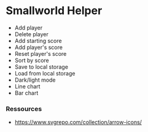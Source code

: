 # Smallworld Helper

- Add player
- Delete player
- Add starting score
- Add player's score
- Reset player's score
- Sort by score
- Save to local storage
- Load from local storage
- Dark/light mode
- Line chart
- Bar chart

### Ressources

- https://www.svgrepo.com/collection/arrow-icons/
